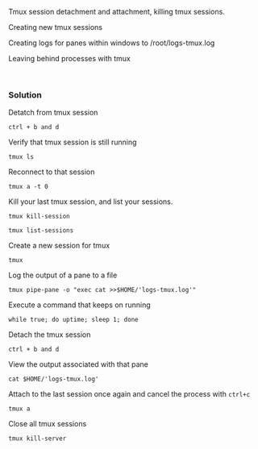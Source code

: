 Tmux session detachment and attachment, killing tmux sessions.

Creating new tmux sessions

Creating logs for panes within windows to /root/logs-tmux.log

Leaving behind processes with tmux

<br>

### Solution



Detatch from tmux session

```plain
ctrl + b and d
```

Verify that tmux session is still running

```plain
tmux ls
```

Reconnect to that session

```plain
tmux a -t 0
```

Kill your last tmux session, and list your sessions.

```plain
tmux kill-session
```

```plain
tmux list-sessions
```

Create a new session for tmux

```plain
tmux 
```

Log the output of a pane to a file

```plain
tmux pipe-pane -o "exec cat >>$HOME/'logs-tmux.log'"
```

Execute a command that keeps on running

```plain
while true; do uptime; sleep 1; done
```

Detach the tmux session

```plain
ctrl + b and d
```

View the output associated with that pane

```plain
cat $HOME/'logs-tmux.log'
```

Attach to the last session once again and cancel the process with `ctrl+c`

```plain
tmux a
```

Close all tmux sessions

```plain
tmux kill-server
```

